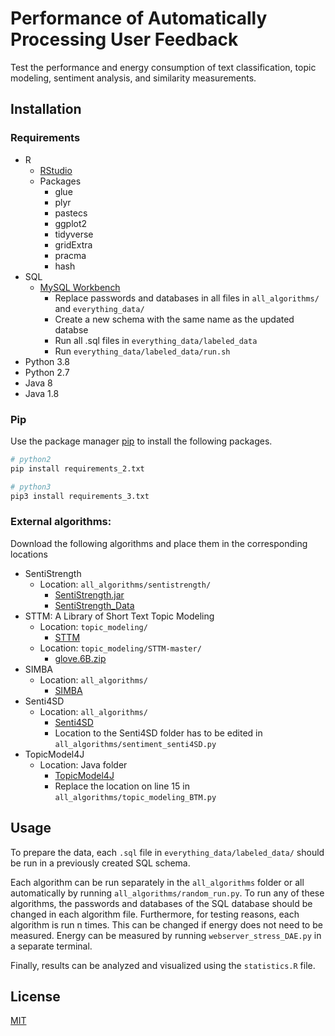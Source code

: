 # Performance of Automatically Processing User Feedback

Test the performance and energy consumption of text classification, topic modeling, sentiment analysis, and similarity measurements.

## Installation
### Requirements
* R
  * [RStudio](https://www.rstudio.com)
  * Packages
    * glue
    * plyr
    * pastecs
    * ggplot2
    * tidyverse
    * gridExtra
    * pracma
    * hash
* SQL
  * [MySQL Workbench](https://www.mysql.com/products/workbench/)
    * Replace passwords and databases in all files in `all_algorithms/` and `everything_data/`
    * Create a new schema with the same name as the updated databse
    * Run all .sql files in `everything_data/labeled_data`
    * Run `everything_data/labeled_data/run.sh`
* Python 3.8
* Python 2.7
* Java 8
* Java 1.8

### Pip
Use the package manager [pip](https://pip.pypa.io/en/stable/) to install the following packages.

```bash
# python2
pip install requirements_2.txt

# python3
pip3 install requirements_3.txt
```

### External algorithms:
Download the following algorithms and place them in the corresponding locations
* SentiStrength
  * Location: `all_algorithms/sentistrength/`
    * [SentiStrength.jar](http://sentistrength.wlv.ac.uk/jkpop/)
    * [SentiStrength_Data](http://sentistrength.wlv.ac.uk/jkpop/)
* STTM: A Library of Short Text Topic Modeling
  * Location: `topic_modeling/`
    * [STTM](https://github.com/qiang2100/STTM)
  * Location: `topic_modeling/STTM-master/`
    * [glove.6B.zip](https://nlp.stanford.edu/projects/glove/)
* SIMBA
  * Location: `all_algorithms/`
    * [SIMBA](https://doi.org/10.1109/RE48521.2020.00017)
* Senti4SD
  * Location: `all_algorithms/`
    * [Senti4SD](https://github.com/collab-uniba/Senti4SD)
    * Location to the Senti4SD folder has to be edited in `all_algorithms/sentiment_senti4SD.py`
* TopicModel4J
  * Location: Java folder
    * [TopicModel4J](https://github.com/soberqian/TopicModel4J)
    * Replace the location on line 15 in `all_algorithms/topic_modeling_BTM.py`
## Usage
To prepare the data, each `.sql` file in `everything_data/labeled_data/` should be run in a previously created SQL schema. 

Each algorithm can be run separately in the `all_algorithms` folder or all automatically by running `all_algorithms/random_run.py`. To run any of these algorithms, the passwords and databases of the SQL database should be changed in each algorithm file. Furthermore, for testing reasons, each algorithm is run n times. This can be changed if energy does not need to be measured. Energy can be measured by running `webserver_stress_DAE.py` in a separate terminal.

Finally, results can be analyzed and visualized using the `statistics.R` file.

## License
[MIT](https://choosealicense.com/licenses/mit/)
